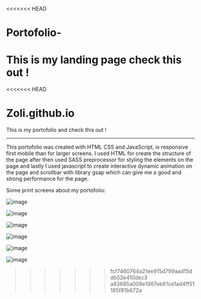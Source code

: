 <<<<<<< HEAD
# Portofolio-
This is my landing page check this out !
=======
<<<<<<< HEAD
# Zoli.github.io
This is my portofolio and check this out !

---

This portofolio was created with HTML CSS and JavaScript, is responsive first mobile than for larger screens. I used HTML for create the structure of the page after then used SASS preprocessor for styling the elements on the page and lastly I used javascript to create interactive dynamic animation on the page and scrollbar with library gsap which can give me a good and strong performance for the page.

Some print screens about my portofolio:

![image](https://user-images.githubusercontent.com/29379418/115538370-79660f00-a2a4-11eb-92a1-757b989f67da.png)

![image](https://user-images.githubusercontent.com/29379418/115539788-107f9680-a2a6-11eb-91af-860b6a34b827.png)

![image](https://user-images.githubusercontent.com/29379418/115539864-28571a80-a2a6-11eb-8ddc-6b06800e7447.png)

![image](https://user-images.githubusercontent.com/29379418/115539992-4755ac80-a2a6-11eb-9535-a8e1c354ac99.png)

![image](https://user-images.githubusercontent.com/29379418/115540043-56d4f580-a2a6-11eb-8a01-7d48c9e75041.png)

![image](https://user-images.githubusercontent.com/29379418/115540088-62282100-a2a6-11eb-9e36-a0d4c697976b.png)


>>>>>>> fcf7460764a21ee915d799aad15ddb52e410dec3
>>>>>>> a83685a008e1987eb61ce1ad4ff51185f81b672a

